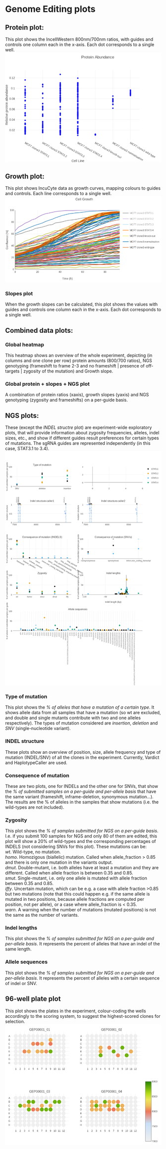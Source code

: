 # Genome Editing plots  

## Protein plot:  
This plot shows the IncellWestern 800nm/700nm ratios, with guides and controls one column each in the x-axis. Each dot corresponds to a single well.
![](plot_protein.png)

## Growth plot:  
This plot shows IncuCyte data as growth curves, mapping colours to guides and controls. Each line corresponds to a single well.  
![](plot_growth.png)

### Slopes plot  
When the growth slopes can be calculated, this plot shows the values with guides and controls one column each in the x-axis. Each dot corresponds to a single well.

## Combined data plots:  

### Global heatmap
This heatmap shows an overview of the whole experiment, depicting (in columns and one clone per row) protein amounts (800/700 ratios), NGS genotyping (frameshift to frame 2-3 and no frameshift | presence of off-targets | zygosity of the mutation) and Growth slope.  

### Global protein + slopes + NGS plot  
A combination of protein ratios (xaxis), growth slopes (yaxis) and NGS genotyping (zygosity and frameshifts) on a per-guide basis.  

## NGS plots:
These (except the *INDEL structre* plot) are experiment-wide exploratory plots, that will provide information about zygosity frequencies, alleles, indel sizes, etc., and show if different guides result preferences for certain types of mutations. The sgRNA guides are represented independently (in this case, STAT3.1 to 3.4).  
![](plot_ngs.png)

### Type of mutation  
This plot shows the *% of alleles that have a mutation of a certain type*. It shows allele data from all samples that have a mutation (so wt are excluded, and double and single mutants contribute with two and one alleles respectively). The types of mutation considered are *insertion*, *deletion* and *SNV* (single-nucleotide variant).  

### INDEL structure
These plots show an overview of position, size, allele frequency and type of mutation (INDEL/SNV) of all the clones in the experiment. Currently, Vardict and HaplotypeCaller are used.   

### Consequence of mutation  
These are two plots, one for INDELs and the other one for SNVs, that show the *% of submitted samples on a per-guide and per-allele basis* that have the same variant (frameshift, inframe-deletion, synonymous mutation...). The results are the % of alleles in the samples that show mutations (i.e. the wild-types are not included).

### Zygosity  
This plot shows the *% of samples submitted for NGS on a per-guide basis*. I.e. if you submit 100 samples for NGS and only 80 of them are edited, this plot will show a 20% of wild-types and the corresponding percentages of INDELS (not considering SNVs for this plot). These mutations can be:  
*wt*. Wild-type, no mutation.  
*homo*. Homozigous (biallelic) mutation. Called when allele_fraction > 0.85 and there is only one mutation in the variants output.  
*dmut*. Double-mutant, i.e. both alleles have at least a mutation and they are different. Called when allele fraction is between 0.35 and 0.85.  
*smut*. Single-mutant, i.e. only one allele is mutated with allele fraction between 0.35 and 0.85.  
*iffy*. Uncertain mutation, which can be e.g. a case with allele fraction >0.85 but two mutations (note that this could happen e.g. if the same allele is mutated in two positions, because allele fractions are computed per position, not per allele), or a case where allele_fraction is < 0.35.  
*warn*. A warning when the number of mutations (mutated positions) is not the same as the number of variants.  

### Indel lengths  
This plot shows the *% of samples submitted for NGS on a per-guide and per-allele basis*. It represents the percent of alleles that have an indel of the same length.

### Allele sequences  
This plot shows the *% of samples submitted for NGS on a per-guide and per-allele basis*. It represents the percent of alleles with a certain sequence of indel or SNV.  

## 96-well plate plot  
This plot shows the plates in the experiment, colour-coding the wells accordingly to the scoring system, to suggest the highest-scored clones for selection.  
![](plot_plates.png)

